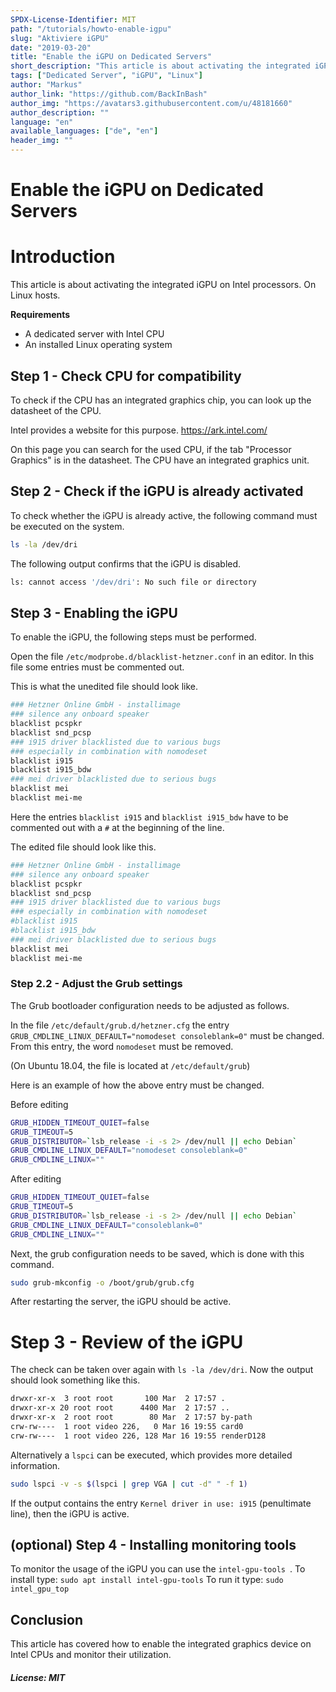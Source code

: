```yaml
---
SPDX-License-Identifier: MIT
path: "/tutorials/howto-enable-igpu"
slug: "Aktiviere iGPU"
date: "2019-03-20"
title: "Enable the iGPU on Dedicated Servers"
short_description: "This article is about activating the integrated iGPU on Intel processors."
tags: ["Dedicated Server", "iGPU", "Linux"]
author: "Markus"
author_link: "https://github.com/BackInBash"
author_img: "https://avatars3.githubusercontent.com/u/48181660"
author_description: ""
language: "en"
available_languages: ["de", "en"]
header_img: ""
---
```


<!-- This where the actual tutorial begins, with the title: -->

# Enable the iGPU on Dedicated Servers

# Introduction
This article is about activating the integrated iGPU on Intel processors. On Linux hosts.

**Requirements**
+ A dedicated server with Intel CPU
+ An installed Linux operating system

## Step 1 - Check CPU for compatibility

To check if the CPU has an integrated graphics chip, you can look up the datasheet of the CPU.

Intel provides a website for this purpose.
https://ark.intel.com/

On this page you can search for the used CPU, if the tab "Processor Graphics" is in the datasheet. The CPU have an integrated graphics unit.

## Step 2 - Check if the iGPU is already activated

To check whether the iGPU is already active, the following command must be executed on the system.

```bash
ls -la /dev/dri
```
The following output confirms that the iGPU is disabled.
```bash
ls: cannot access '/dev/dri': No such file or directory
```
## Step 3 - Enabling the iGPU
To enable the iGPU, the following steps must be performed.

Open the file `/etc/modprobe.d/blacklist-hetzner.conf` in an editor.
In this file some entries must be commented out.

This is what the unedited file should look like.
```bash
### Hetzner Online GmbH - installimage
### silence any onboard speaker
blacklist pcspkr
blacklist snd_pcsp
### i915 driver blacklisted due to various bugs
### especially in combination with nomodeset
blacklist i915 
blacklist i915_bdw
### mei driver blacklisted due to serious bugs
blacklist mei
blacklist mei-me
```

Here the entries `blacklist i915` and `blacklist i915_bdw` have to be commented out with a `#` at the beginning of the line.

The edited file should look like this.
```bash
### Hetzner Online GmbH - installimage
### silence any onboard speaker
blacklist pcspkr
blacklist snd_pcsp
### i915 driver blacklisted due to various bugs
### especially in combination with nomodeset
#blacklist i915 
#blacklist i915_bdw
### mei driver blacklisted due to serious bugs
blacklist mei
blacklist mei-me
```
### Step 2.2 - Adjust the Grub settings

The Grub bootloader configuration needs to be adjusted as follows.

In the file `/etc/default/grub.d/hetzner.cfg` the entry ` GRUB_CMDLINE_LINUX_DEFAULT="nomodeset consoleblank=0"` must be changed.
From this entry, the word `nomodeset` must be removed.

(On Ubuntu 18.04, the file is located at `/etc/default/grub`)

Here is an example of how the above entry must be changed.

Before editing
```bash
GRUB_HIDDEN_TIMEOUT_QUIET=false
GRUB_TIMEOUT=5
GRUB_DISTRIBUTOR=`lsb_release -i -s 2> /dev/null || echo Debian`
GRUB_CMDLINE_LINUX_DEFAULT="nomodeset consoleblank=0"
GRUB_CMDLINE_LINUX=""
```

After editing
```bash
GRUB_HIDDEN_TIMEOUT_QUIET=false
GRUB_TIMEOUT=5
GRUB_DISTRIBUTOR=`lsb_release -i -s 2> /dev/null || echo Debian`
GRUB_CMDLINE_LINUX_DEFAULT="consoleblank=0"
GRUB_CMDLINE_LINUX=""
```

Next, the grub configuration needs to be saved, which is done with this command.
```bash
sudo grub-mkconfig -o /boot/grub/grub.cfg
```
After restarting the server, the iGPU should be active.

# Step 3 - Review of the iGPU

The check can be taken over again with `ls -la /dev/dri`.
Now the output should look something like this.
```bash
drwxr-xr-x  3 root root       100 Mar  2 17:57 .
drwxr-xr-x 20 root root      4400 Mar  2 17:57 ..
drwxr-xr-x  2 root root        80 Mar  2 17:57 by-path
crw-rw----  1 root video 226,   0 Mar 16 19:55 card0
crw-rw----  1 root video 226, 128 Mar 16 19:55 renderD128
```

Alternatively a `lspci` can be executed, which provides more detailed information.
```bash
sudo lspci -v -s $(lspci | grep VGA | cut -d" " -f 1)
```
If the output contains the entry `Kernel driver in use: i915` (penultimate line), then the iGPU is active.

## (optional) Step 4 - Installing monitoring tools

To monitor the usage of the iGPU you can use the `intel-gpu-tools
`.
To install type: `sudo apt install intel-gpu-tools`
To run it type: `sudo intel_gpu_top`

## Conclusion

This article has covered how to enable the integrated graphics device on Intel CPUs and monitor their utilization.


##### License: MIT

<!---

Contributors's Certificate of Origin

By making a contribution to this project, I certify that:

(a) The contribution was created in whole or in part by me and I have
    the right to submit it under the license indicated in the file; or

(b) The contribution is based upon previous work that, to the best of my
    knowledge, is covered under an appropriate license and I have the
    right under that license to submit that work with modifications,
    whether created in whole or in part by me, under the same license
    (unless I am permitted to submit under a different license), as
    indicated in the file; or

(c) The contribution was provided directly to me by some other person
    who certified (a), (b) or (c) and I have not modified it.

(d) I understand and agree that this project and the contribution are
    public and that a record of the contribution (including all personal
    information I submit with it, including my sign-off) is maintained
    indefinitely and may be redistributed consistent with this project
    or the license(s) involved.

Signed-off-by: Markus markus@omg-network.de

-->
